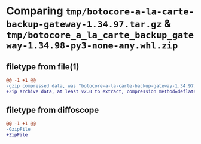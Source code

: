 # Comparing `tmp/botocore-a-la-carte-backup-gateway-1.34.97.tar.gz` & `tmp/botocore_a_la_carte_backup_gateway-1.34.98-py3-none-any.whl.zip`

## filetype from file(1)

```diff
@@ -1 +1 @@
-gzip compressed data, was "botocore-a-la-carte-backup-gateway-1.34.97.tar", last modified: Fri May  3 01:04:31 2024, max compression
+Zip archive data, at least v2.0 to extract, compression method=deflate
```

## filetype from diffoscope

```diff
@@ -1 +1 @@
-GzipFile
+ZipFile
```

